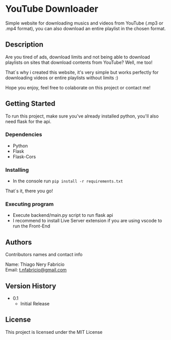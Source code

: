 # YouTube Downloader 

Simple website for downloading musics and videos from YouTube (.mp3 or .mp4 format), you can also download an entire playlist in the chosen format.

## Description

Are you tired of ads, download limits and not being able to download playlists on sites that download contents from YouTube?  Well, me too! 

That´s why i created this website, it's very simple but works perfectly for downloading videos or entire playlists without limits :)

Hope you enjoy, feel free to colaborate on this project or contact me!

## Getting Started

To run this project, make sure you've already installed python, you'll also need flask for the api.

### Dependencies

* Python
* Flask
* Flask-Cors

### Installing

* In the console run ```pip install -r requirements.txt ```

That´s it, there you go!

### Executing program

* Execute backend/main.py script to run flask api
* I recommend to install Live Server extension if you are using vscode to run the Front-End


## Authors

Contributors names and contact info

Name: Thiago Nery Fabricio  
Email: [t.nfabricio@gmail.com](mailto:t.nfabricio@gmail.com)

## Version History

* 0.1
    * Initial Release

## License

This project is licensed under the MIT License